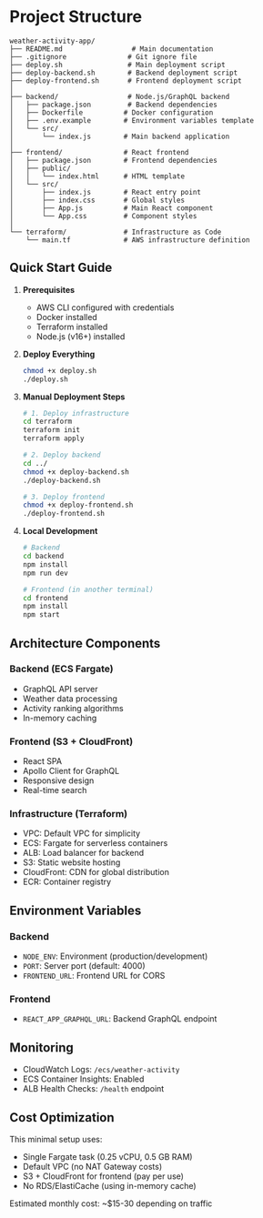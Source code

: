 # Project Structure

```
weather-activity-app/
├── README.md                 # Main documentation
├── .gitignore               # Git ignore file
├── deploy.sh                # Main deployment script
├── deploy-backend.sh        # Backend deployment script
├── deploy-frontend.sh       # Frontend deployment script
│
├── backend/                 # Node.js/GraphQL backend
│   ├── package.json         # Backend dependencies
│   ├── Dockerfile          # Docker configuration
│   ├── .env.example        # Environment variables template
│   └── src/
│       └── index.js        # Main backend application
│
├── frontend/               # React frontend
│   ├── package.json        # Frontend dependencies
│   ├── public/
│   │   └── index.html      # HTML template
│   └── src/
│       ├── index.js        # React entry point
│       ├── index.css       # Global styles
│       ├── App.js          # Main React component
│       └── App.css         # Component styles
│
└── terraform/              # Infrastructure as Code
    └── main.tf             # AWS infrastructure definition
```

## Quick Start Guide

1. **Prerequisites**
   - AWS CLI configured with credentials
   - Docker installed
   - Terraform installed
   - Node.js (v16+) installed

2. **Deploy Everything**
   ```bash
   chmod +x deploy.sh
   ./deploy.sh
   ```

3. **Manual Deployment Steps**
   ```bash
   # 1. Deploy infrastructure
   cd terraform
   terraform init
   terraform apply

   # 2. Deploy backend
   cd ../
   chmod +x deploy-backend.sh
   ./deploy-backend.sh

   # 3. Deploy frontend
   chmod +x deploy-frontend.sh
   ./deploy-frontend.sh
   ```

4. **Local Development**
   ```bash
   # Backend
   cd backend
   npm install
   npm run dev

   # Frontend (in another terminal)
   cd frontend
   npm install
   npm start
   ```

## Architecture Components

### Backend (ECS Fargate)
- GraphQL API server
- Weather data processing
- Activity ranking algorithms
- In-memory caching

### Frontend (S3 + CloudFront)
- React SPA
- Apollo Client for GraphQL
- Responsive design
- Real-time search

### Infrastructure (Terraform)
- VPC: Default VPC for simplicity
- ECS: Fargate for serverless containers
- ALB: Load balancer for backend
- S3: Static website hosting
- CloudFront: CDN for global distribution
- ECR: Container registry

## Environment Variables

### Backend
- `NODE_ENV`: Environment (production/development)
- `PORT`: Server port (default: 4000)
- `FRONTEND_URL`: Frontend URL for CORS

### Frontend
- `REACT_APP_GRAPHQL_URL`: Backend GraphQL endpoint

## Monitoring

- CloudWatch Logs: `/ecs/weather-activity`
- ECS Container Insights: Enabled
- ALB Health Checks: `/health` endpoint

## Cost Optimization

This minimal setup uses:
- Single Fargate task (0.25 vCPU, 0.5 GB RAM)
- Default VPC (no NAT Gateway costs)
- S3 + CloudFront for frontend (pay per use)
- No RDS/ElastiCache (using in-memory cache)

Estimated monthly cost: ~$15-30 depending on traffic